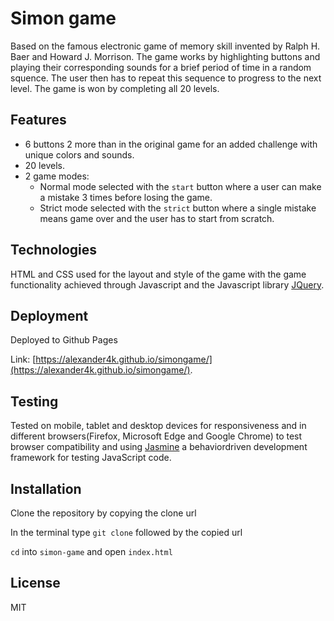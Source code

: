 
# Simon game

 Based on the famous electronic game of memory skill invented by Ralph H. Baer and Howard J. Morrison. 
 The game works by highlighting buttons and playing their corresponding sounds for a brief period of time in a random squence. 
 The user then has to repeat this sequence to progress to the next level. The game is won by completing all 20 levels.
 
 ## Features
 
 * 6 buttons  2 more than in the original game for an added challenge  with unique colors and sounds.
 * 20 levels.
 * 2 game modes:
    * Normal mode selected with the `start` button where a user can make a mistake 3 times before losing the game.
    * Strict mode selected with the `strict` button where a single mistake means game over and the user has to 
      start from scratch.
 
## Technologies

HTML and CSS used for the layout and style of the game with the game functionality achieved through
Javascript and the Javascript library [JQuery](https://jquery.com/).

## Deployment 

Deployed to Github Pages 

Link: [https://alexander4k.github.io/simongame/](https://alexander4k.github.io/simongame/).

## Testing 

Tested on mobile, tablet and desktop devices for responsiveness and in different 
browsers(Firefox, Microsoft Edge and Google Chrome) to test browser compatibility and 
using [Jasmine](https://jasmine.github.io/pages/getting_started.html) a behaviordriven development framework 
for testing JavaScript code.

## Installation 

Clone the repository by copying the clone url

In the terminal type `git clone` followed by the copied url

`cd` into `simon-game` and open `index.html`

## License

MIT